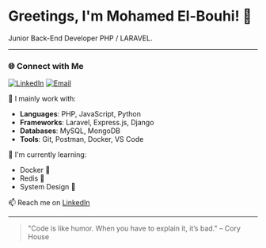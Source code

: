# Greetings, I'm Mohamed El-Bouhi! 👋

Junior Back-End Developer PHP / LARAVEL.

_____________________________________________________

### 🌐 Connect with Me

[![LinkedIn](https://img.shields.io/badge/-LinkedIn-blue?style=flat-square&logo=linkedin&logoColor=white)](https://www.linkedin.com/in/mohamed-el-bouhi-34047127a)
[![Email](https://img.shields.io/badge/-Email-red?style=flat-square&logo=gmail&logoColor=white)](mailto:mohamedelbouhi77@gmail.com)


💼 I mainly work with:
- **Languages**: PHP, JavaScript, Python
- **Frameworks**: Laravel, Express.js, Django
- **Databases**: MySQL, MongoDB
- **Tools**: Git, Postman, Docker, VS Code

🚀 I'm currently learning:
- Docker 🐳
- Redis 🔴
- System Design 📐

📫 Reach me on [LinkedIn](https://www.linkedin.com/in/mohamed-el-bouhi-34047127a)

---

> "Code is like humor. When you have to explain it, it’s bad." – Cory House
